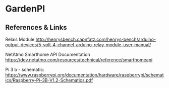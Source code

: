 GardenPI
=========

References & Links
-----------------

Relais Module
http://henrysbench.capnfatz.com/henrys-bench/arduino-output-devices/5-volt-4-channel-arduino-relay-module-user-manual/

NetAtmo Smarthome API Documentation
https://dev.netatmo.com/resources/technical/reference/smarthomeapi

Pi 3 b - schematic:
https://www.raspberrypi.org/documentation/hardware/raspberrypi/schematics/Raspberry-Pi-3B-V1.2-Schematics.pdf

